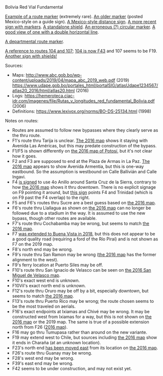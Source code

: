 Bolivia Red Vial Fundamental

[Example of a route marker](https://www.google.com/maps/@-16.309534,-67.9036088,3a,23.7y,66.58h,110.58t/data=!3m6!1e1!3m4!1sSQD1MTkuedefYSF_PGcVdw!2e0!7i13312!8i6656?entry=ttu) (extremely rare). [An older marker](https://www.google.com/maps/@-19.4849458,-65.8021869,3a,15.1y,53.12h,80.54t/data=!3m6!1e1!3m4!1s86t-6fNUwdD5WhA59leLgQ!2e0!7i13312!8i6656?entry=ttu) (posted Mexico-style on a guide sign). [A Mexico-style distance sign](https://www.google.com/maps/@-17.6522017,-66.4597196,3a,17.2y,170.43h,86.86t/data=!3m6!1e1!3m4!1sO00-6Zi2ao45ehrndRQzKg!2e0!7i13312!8i6656?entry=ttu). [A more recent sign with markers](https://www.mapillary.com/app/?lat=-17.680936921111055&lng=-66.80246975249997&z=18.781043044844054&focus=photo&pKey=149130981146221&x=0.7360365590631918&y=0.5808810601030785&zoom=1.7191977077363896). [A standalone shield](https://www.google.com/maps/@-20.0127324,-63.5313997,3a,15y,15.2h,86.27t/data=!3m6!1e1!3m4!1sfVaZg3gF3jLNZoDrqP9Ssg!2e0!7i13312!8i6656?entry=ttu). [An erroneous (?) circular marker](https://www.google.com/maps/@-20.4528088,-63.278444,3a,15y,9.34h,89.98t/data=!3m6!1e1!3m4!1s6sH_zWRnhHVra6TU7AwL0w!2e0!7i13312!8i6656?entry=ttu). [A good view of one with a double horizontal line](https://www.google.com/maps/@-18.3011619,-64.1514718,3a,15.6y,200.61h,86.05t/data=!3m6!1e1!3m4!1sVJTp4UBdfY7mctPYoOSKzw!2e0!7i13312!8i6656?entry=ttu).

[A departmental route marker](https://www.google.com/maps/@-17.3818155,-65.8344502,3a,15.4y,208.09h,80.7t/data=!3m6!1e1!3m4!1sySUvnkh3UHRTRfmNO6SiIg!2e0!7i13312!8i6656?entry=ttu).

[A reference to routes 104 and 107](https://www.google.com/maps/@-16.6498629,-68.297511,3a,15y,275.72h,89.65t/data=!3m6!1e1!3m4!1sy2k4PWjQZcRZpCq07gslCw!2e0!7i13312!8i6656?entry=ttu); [104 is now F43](https://urgente.bo/noticia/otra-opci%C3%B3n-para-ir-al-pac%C3%ADfico-almuerza-en-tacna-y-cena-en-la-paz) and 107 seems to be F19. [Another sign with shields!](https://www.google.com/maps/@-16.6471691,-68.3231917,3a,15y,274.14h,87.57t/data=!3m6!1e1!3m4!1smHnxJUkM8_hNuaobjRXB7w!2e0!7i13312!8i6656?entry=ttu)

Sources:
* Maps: http://www.abc.gob.bo/wp-content/uploads/2019/04/mapa_abc_2019_web.pdf (2019) https://www.udape.gob.bo/portales_html/portalSIG/atlasUdape1234567/atlas20_2016/html/atlas20.html (2016)
* Logs: https://hemeroteca.ciac-idr.com/imagenes/file/Rutas_y_longitudes_red_fundamental_Bolivia.pdf (2006)
* Definitions: https://www.lexivox.org/norms/BO-DS-25134.html (1998)

Notes on routes:
* Routes are assumed to follow new bypasses where they clearly serve as the thru route.
* F1's route thru Tarija is unclear. [The 2016 map](https://www.udape.gob.bo/portales_html/portalSIG/atlasUdape1234567/atlas20_2016/maps/V50601.htm) shows it staying with Avenida Las Américas, but this may predate construction of the bypass.
* F1/F5 is shown differently on [the 2016 map of Potosí](https://www.udape.gob.bo/portales_html/portalSIG/atlasUdape1234567/atlas20_2016/maps/V50101.htm), but it's not clear how it goes.
* F2 and F3 are supposed to end at the Plaza de Armas in La Paz. [The 2016 map](https://www.udape.gob.bo/portales_html/portalSIG/atlasUdape1234567/atlas20_2016/maps/V20105.htm) appears to show Avenida Armentia, but this is one-way eastbound. So the assumption is westbound on Calle Ballivián and Calle Ingavi.
* F4 [is signed](https://www.mapillary.com/app/?lat=-17.745793595671&lng=-63.173722074242&z=17&pKey=801379154145856&focus=photo&x=0.38488386937196895&y=0.1800750191559125&zoom=1.2768436052698442) to use 4o Anillo around Santa Cruz de la Sierra, contrary to how [the 2016 map](https://www.udape.gob.bo/portales_html/portalSIG/atlasUdape1234567/atlas20_2016/maps/V70101.htm) shows it thru downtown. There is no explicit signage on F9 pointing it around, but [this sign](https://www.mapillary.com/app/?lat=-17.813701399972&lng=-63.210142799972&z=17&pKey=1404112697111853&focus=photo&x=0.5175739024323103&y=0.407546542850064&zoom=1.7191977077363896) points F4 and Trinidad (which is on F9 past the F4 overlap) to the right.
* F5 and F6's routes thru Sucre are a best guess based on [the 2016 map](https://www.udape.gob.bo/portales_html/portalSIG/atlasUdape1234567/atlas20_2016/maps/V10101.htm).
* F6's route thru Llallagua as shown on [the 2016 map](https://www.udape.gob.bo/portales_html/portalSIG/atlasUdape1234567/atlas20_2016/maps/V50203.htm) can no longer be followed due to a stadium in the way. It is assumed to use the new bypass, though other routes are available.
* F7's route thru Cochabamba may be wrong, but seems to match [the 2016 map](https://www.udape.gob.bo/portales_html/portalSIG/atlasUdape1234567/atlas20_2016/maps/V30101.htm).
* F7 [was extended to Buena Vista in 2018](https://www.lexivox.org/norms/BO-DS-N3480.html), but this does not appear to be a good quality road (requiring a ford of the Río Piraí) and is not shown as F7 on the 2019 map.
* F8's north end may be wrong.
* F9's route thru San Ramon may be wrong ([the 2016 map](https://www.udape.gob.bo/portales_html/portalSIG/atlasUdape1234567/atlas20_2016/maps/V80702.htm) has the former alignment to the west).
* F9's ferry location at Puerto Siles may be off.
* F10's route thru San Ignacio de Velasco can be seen on [the 2016 San Miguel de Velasco map](https://www.udape.gob.bo/portales_html/portalSIG/atlasUdape1234567/atlas20_2016/maps/V70302.htm).
* F10's exact west end is unknown.
* F10Vil's exact north end is unknown.
* F12's route thru Oruro may be off by a bit, especially downtown, but seems to match [the 2016 map](https://www.udape.gob.bo/portales_html/portalSIG/atlasUdape1234567/atlas20_2016/maps/V40101.htm).
* F13's route thru Puerto Rico may be wrong; the route chosen seems to be the most traveled on aerials.
* F16's exact endpoints at Ixiamas and Chivé may be wrong. It may be constructed west from Ixiamas for a way, but this is not shown on [the 2016 map](https://www.udape.gob.bo/portales_html/portalSIG/atlasUdape1234567/atlas20_2016/maps/V21501.htm) or the 2019 map. The same is true of a possible extension north from F26 ([2016 map](https://www.udape.gob.bo/portales_html/portalSIG/atlasUdape1234567/atlas20_2016/maps/V20701.htm)).
* F16 may go thru Tumupasa rather than around on the new variante.
* F19 may extend west to Chile, but sources including [the 2016 map](https://www.udape.gob.bo/portales_html/portalSIG/atlasUdape1234567/atlas20_2016/maps/V20305.htm) show it ends in Charaña (at an unknown location).
* F23's north end [has been moved east](https://www.mapillary.com/app/?lat=-17.5147219&lng=-65.8338577&z=17&focus=photo&pKey=180591061269562&x=0.6059246270587711&y=0.6377716427514172&zoom=1.7191977077363896) from its location on [the 2016 map](https://www.udape.gob.bo/portales_html/portalSIG/atlasUdape1234567/atlas20_2016/maps/V31403.htm).
* F26's route thru Guanay may be wrong.
* F28's west end may be wrong.
* F39's east end may be wrong.
* F42 seems to be under construction, and may not exist yet.

